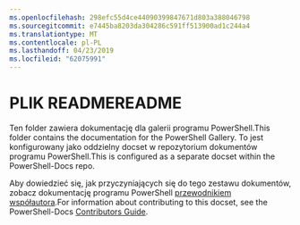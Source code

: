 ```yaml
---
ms.openlocfilehash: 298efc55d4ce44090399847671d803a388046798
ms.sourcegitcommit: e7445ba8203da304286c591ff513900ad1c244a4
ms.translationtype: MT
ms.contentlocale: pl-PL
ms.lasthandoff: 04/23/2019
ms.locfileid: "62075991"
---
```

# <a name="readme"></a><span data-ttu-id="87089-101">PLIK README</span><span class="sxs-lookup"><span data-stu-id="87089-101">README</span></span>

<span data-ttu-id="87089-102">Ten folder zawiera dokumentację dla galerii programu PowerShell.</span><span class="sxs-lookup"><span data-stu-id="87089-102">This folder contains the documentation for the PowerShell Gallery.</span></span>
<span data-ttu-id="87089-103">To jest konfigurowany jako oddzielny docset w repozytorium dokumentów programu PowerShell.</span><span class="sxs-lookup"><span data-stu-id="87089-103">This is configured as a separate docset within the PowerShell-Docs repo.</span></span>

<span data-ttu-id="87089-104">Aby dowiedzieć się, jak przyczyniających się do tego zestawu dokumentów, zobacz dokumentację programu PowerShell [przewodnikiem współautora](https://github.com/PowerShell/PowerShell-Docs/blob/staging/CONTRIBUTING.md).</span><span class="sxs-lookup"><span data-stu-id="87089-104">For information about contributing to this docset, see the PowerShell-Docs [Contributors Guide](https://github.com/PowerShell/PowerShell-Docs/blob/staging/CONTRIBUTING.md).</span></span>
